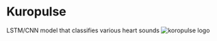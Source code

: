 # Kuropulse
LSTM/CNN model that classifies various heart sounds
![koropulse logo](https://user-images.githubusercontent.com/42902209/84582241-24ec3a80-ae1c-11ea-930e-ff1e861b9c35.png)
